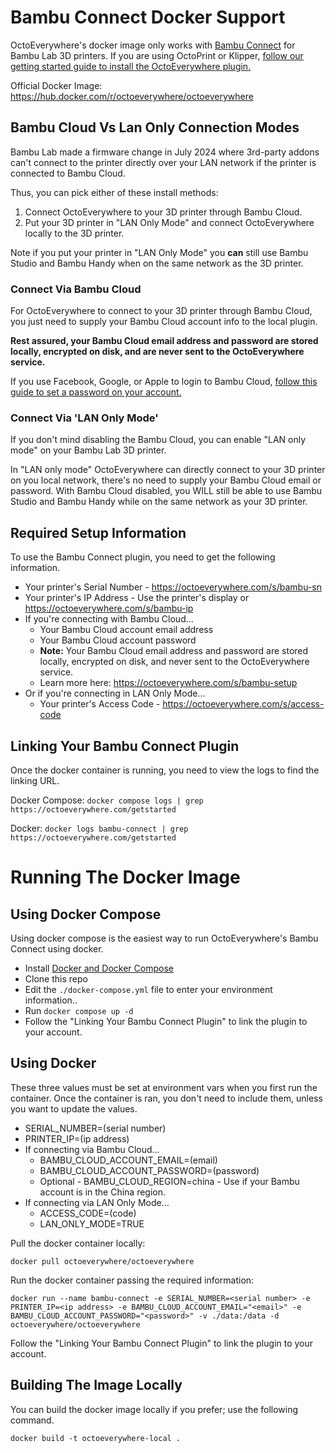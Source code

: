 # Bambu Connect Docker Support

OctoEverywhere's docker image only works with [Bambu Connect](https://octoeverywhere.com/bambu?source=github_docker_readme) for Bambu Lab 3D printers. If you are using OctoPrint or Klipper, [follow our getting started guide to install the OctoEverywhere plugin.](https://octoeverywhere.com/getstarted?source=github_docker_readme)

Official Docker Image: https://hub.docker.com/r/octoeverywhere/octoeverywhere


## Bambu Cloud Vs Lan Only Connection Modes

Bambu Lab made a firmware change in July 2024 where 3rd-party addons can't connect to the printer directly over your LAN network if the printer is connected to Bambu Cloud.

Thus, you can pick either of these install methods:

1) Connect OctoEverywhere to your 3D printer through Bambu Cloud.
2) Put your 3D printer in "LAN Only Mode" and connect OctoEverywhere locally to the 3D printer.

Note if you put your printer in "LAN Only Mode" you **can** still use Bambu Studio and Bambu Handy when on the same network as the 3D printer.

### Connect Via Bambu Cloud

For OctoEverywhere to connect to your 3D printer through Bambu Cloud, you just need to supply your Bambu Cloud account info to the local plugin.

**Rest assured, your Bambu Cloud email address and password are stored locally, encrypted on disk, and are never sent to the OctoEverywhere service.**

If you use Facebook, Google, or Apple to login to Bambu Cloud, [follow this guide to set a password on your account.](https://intercom.help/octoeverywhere/en/articles/9529936-bambu-cloud-with-bambu-connect)


### Connect Via 'LAN Only Mode'

If you don't mind disabling the Bambu Cloud, you can enable "LAN only mode" on your Bambu Lab 3D printer.

In "LAN only mode" OctoEverywhere can directly connect to your 3D printer on you local network, there's no need to supply your Bambu Cloud email or password. With Bambu Cloud disabled, you WILL still be able to use Bambu Studio and Bambu Handy while on the same network as your 3D printer.

## Required Setup Information

To use the Bambu Connect plugin, you need to get the following information.

- Your printer's Serial Number - https://octoeverywhere.com/s/bambu-sn
- Your printer's IP Address - Use the printer's display or https://octoeverywhere.com/s/bambu-ip
- If you're connecting with Bambu Cloud...
    - Your Bambu Cloud account email address
    - Your Bambu Cloud account password
    - **Note:** Your Bambu Cloud email address and password are stored locally, encrypted on disk, and never sent to the OctoEverywhere service.
    - Learn more here: https://octoeverywhere.com/s/bambu-setup
- Or if you're connecting in LAN Only Mode...
    - Your printer's Access Code - https://octoeverywhere.com/s/access-code

## Linking Your Bambu Connect Plugin

Once the docker container is running, you need to view the logs to find the linking URL.

Docker Compose:
`docker compose logs | grep https://octoeverywhere.com/getstarted`

Docker:
`docker logs bambu-connect | grep https://octoeverywhere.com/getstarted`

# Running The Docker Image

## Using Docker Compose

Using docker compose is the easiest way to run OctoEverywhere's Bambu Connect using docker.

- Install [Docker and Docker Compose](https://docs.docker.com/compose/install/linux/)
- Clone this repo
- Edit the `./docker-compose.yml` file to enter your environment information..
- Run `docker compose up -d`
- Follow the "Linking Your Bambu Connect Plugin" to link the plugin to your account.

## Using Docker

These three values must be set at environment vars when you first run the container. Once the container is ran, you don't need to include them, unless you want to update the values.

- SERIAL_NUMBER=(serial number)
- PRINTER_IP=(ip address)
- If connecting via Bambu Cloud...
    - BAMBU_CLOUD_ACCOUNT_EMAIL=(email)
    - BAMBU_CLOUD_ACCOUNT_PASSWORD=(password)
    - Optional - BAMBU_CLOUD_REGION=china - Use if your Bambu account is in the China region.
- If connecting via LAN Only Mode...
    - ACCESS_CODE=(code)
    - LAN_ONLY_MODE=TRUE

Pull the docker container locally:

`docker pull octoeverywhere/octoeverywhere`

Run the docker container passing the required information:

`docker run --name bambu-connect -e SERIAL_NUMBER=<serial number> -e PRINTER_IP=<ip address> -e BAMBU_CLOUD_ACCOUNT_EMAIL="<email>" -e BAMBU_CLOUD_ACCOUNT_PASSWORD="<password>" -v ./data:/data -d octoeverywhere/octoeverywhere`

Follow the "Linking Your Bambu Connect Plugin" to link the plugin to your account.

## Building The Image Locally

You can build the docker image locally if you prefer; use the following command.

`docker build -t octoeverywhere-local .`